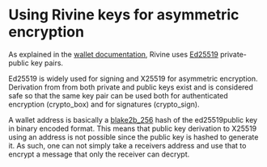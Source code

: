 # Using Rivine keys for asymmetric encryption

 As explained in the [wallet documentation](wallet.md), Rivine uses [Ed25519][ed25519] private-public key pairs. 

 Ed25519 is widely used for signing and  X25519 for asymmetric encryption. Derivation from from both private and public keys exist and is considered safe so that the same key pair can be used both for authenticated encryption (crypto_box) and for signatures (crypto_sign).

 A wallet address is basically a [blake2b_256](blake2b) hash of the ed25519public key in binary encoded format. This means that public key derivation to X25519 using an address is not possible since the public key is hashed to generate it.
 As such, one can not simply take a receivers address and use that to encrypt a message that only the receiver can decrypt.


[Ed25519]: https://tools.ietf.org/html/rfc8032#section-5.1
[blake2b]: https://blake2.net